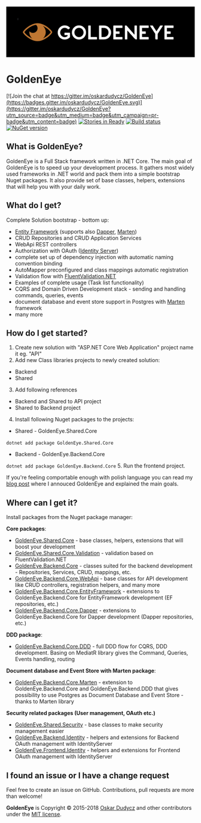 ![GoldenEye Logo](assets/GoldenEye.png)

# GoldenEye

[![Join the chat at https://gitter.im/oskardudycz/GoldenEye](https://badges.gitter.im/oskardudycz/GoldenEye.svg)](https://gitter.im/oskardudycz/GoldenEye?utm_source=badge&utm_medium=badge&utm_campaign=pr-badge&utm_content=badge)
[![Stories in Ready](https://badge.waffle.io/oskardudycz/GoldenEye.png?label=ready&title=Ready)](https://waffle.io/oskardudycz/GoldenEye)
[![Build status](https://ci.appveyor.com/api/projects/status/1mtm4h33cvur6kob/branch/master?svg=true)](https://ci.appveyor.com/project/oskardudycz/goldeneye-core/branch/master)
[![NuGet version](https://badge.fury.io/nu/GoldenEye.Shared.Core.svg)](https://badge.fury.io/nu/GoldenEye.Shared.Core)

What is GoldenEye?
--------------------------------
GoldenEye is a Full Stack framework written in .NET Core. The main goal of GoldenEye is to speed up your development process. It gathers most widely used frameworks in .NET world and pack them into a simple bootstrap Nuget packages. It also provide set of base classes, helpers, extensions that will help you with your daily work.

What do I get?
--------------------------------
Complete Solution bootstrap - bottom up:
- [Entity Framework](https://github.com/aspnet/EntityFrameworkCore) (supports also [Dapper](https://github.com/StackExchange/Dapper), [Marten](https://github.com/JasperFx/marten))
- CRUD Repositories and CRUD Application Services
- WebApi REST controllers
- Authorization with OAuth ([Identity Server](https://github.com/IdentityServer/IdentityServer4))
- complete set up of dependency injection with automatic naming convention binding
- AutoMapper preconfigured and class mappings automatic registration
- Validation flow with [FluentValidation.NET](https://github.com/JeremySkinner/FluentValidation)
- Examples of complete usage (Task list functionality)
- CQRS and Domain Driven Development stack - sending and handling commands, queries, events
- document database and event store support in Postgres with [Marten](https://github.com/JasperFx/marten) framework
- many more

How do I get started?
--------------------------------
1. Create new solution with "ASP.NET Core Web Application" project name it eg. "API"
2. Add new Class libraries projects to newly created solution:
  * Backend
  * Shared
3. Add following references
  * Backend and Shared to API project
  * Shared to Backend project
4. Install following Nuget packages to the projects:
  * Shared - GoldenEye.Shared.Core 
  
  `dotnet add package GoldenEye.Shared.Core`  
  * Backend - GoldenEye.Backend.Core 
  
  `dotnet add package GoldenEye.Backend.Core`
5. Run the frontend project.

If you're feeling comportable enough with polish language you can read my [blog post](http://oskar-dudycz.pl/2017/01/06/metallica-skonczyla-sie-na-kill-em-all-a-ja-ide-w-open-sourcey/#comment-44) where I annouced GoldenEye and explained the main goals.

Where can I get it?
--------------------------------
Install packages from the Nuget package manager:

**Core packages**:
* [GoldenEye.Shared.Core](src/Core/Shared.Core/Readme.md) - base classes, helpers, extensions that will boost your development
* [GoldenEye.Shared.Core.Validation](src/Core/Shared.Core.Validation/Readme.md) - validation based on FluentValidation.NET
* [GoldenEye.Backend.Core](src/Core/Backend.Core/Readme.md) - classes suited for the backend development - Repositories, Services, CRUD, mappings, etc.
* [GoldenEye.Backend.Core.WebApi](src/Core/Backend.Core.WebApi/Readme.md) - base classes for API development like CRUD controllers, registration helpers, and many more
* [GoldenEye.Backend.Core.EntityFramework](src/Core/Backend.Core.EntityFramework/Readme.md) - extensions to GoldenEye.Backend.Core for EntityFramework development (EF repositories, etc.)
* [GoldenEye.Backend.Core.Dapper](src/Core/Backend.Core.Dapper/Readme.md) - extensions to GoldenEye.Backend.Core for Dapper development (Dapper repositories, etc.)

**DDD package**:
* [GoldenEye.Backend.Core.DDD](src/Core/Backend.Core.DDD/Readme.md) - full DDD flow for CQRS, DDD development. Basing on MediatR library gives the Command, Queries, Events handling, routing

**Document database and Event Store with Marten package**:
* [GoldenEye.Backend.Core.Marten](src/Core/Backend.Core.Marten/Readme.md) - extension to GoldenEye.Backend.Core and GoldenEye.Backend.DDD that gives possibility to use Postgres as Document Database and Event Store - thanks to Marten library

**Security related packages (User management, OAuth etc.)**
* [GoldenEye.Shared.Security](src/Security/Shared.Security/Readme.md) - base classes to make security management easier
* [GoldenEye.Backend.Identity](src/Security/Backend.Identity/Readme.md) - helpers and extensions for Backend OAuth management with IdentityServer
* [GoldenEye.Frontend.Identity](src/Security/Frontend.Identity/Readme.md) - helpers and extensions for Frontend OAuth management with IdentityServer

I found an issue or I have a change request
--------------------------------
Feel free to create an issue on GitHub. Contributions, pull requests are more than welcome!

**GoldenEye** is Copyright &copy; 2015-2018 [Oskar Dudycz](http://oskar-dudycz.pl) and other contributors under the [MIT license](LICENSE.txt).
